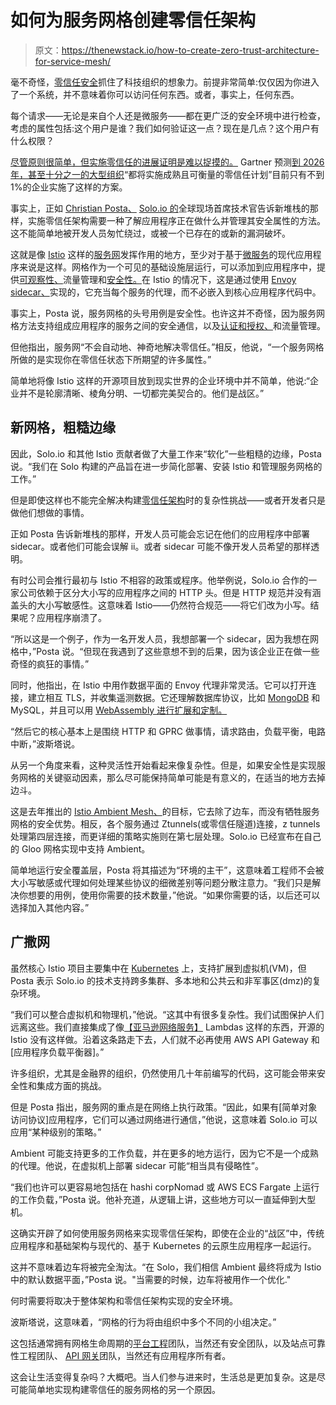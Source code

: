 # 如何为服务网格创建零信任架构

> 原文：<https://thenewstack.io/how-to-create-zero-trust-architecture-for-service-mesh/>

毫不奇怪，[零信任安全](https://thenewstack.io/what-is-zero-trust-security/)抓住了科技组织的想象力。前提非常简单:仅仅因为你进入了一个系统，并不意味着你可以访问任何东西。或者，事实上，任何东西。

每个请求——无论是来自个人还是微服务——都在更广泛的安全环境中进行检查，考虑的属性包括:这个用户是谁？我们如何验证这一点？现在是几点？这个用户有什么权限？

[尽管原则很简单，但实施零信任的进展证明是难以捉摸的。](https://thenewstack.io/unused-credentials-key-culprits-in-cloud-attacks-study-says/) Gartner 预测[到 2026 年，甚至十分之一的大型组织](https://www.gartner.com/en/newsroom/press-releases/2023-01-23-gartner-predicts-10-percent-of-large-enterprises-will-have-a-mature-and-measurable-zero-trust-program-in-place-by-2026)“都将实施成熟且可衡量的零信任计划”目前只有不到 1%的企业实施了这样的方案。

事实上，正如 [Christian Posta、](https://www.linkedin.com/in/ceposta/) [Solo.io 的](https://solo.io?utm_content=inline-mention)全球现场首席技术官告诉新堆栈的那样，实施零信任架构需要一种了解应用程序正在做什么并管理其安全属性的方法。这不能简单地被开发人员匆忙绕过，或被一个已存在的或新的漏洞破坏。

这就是像 [Istio](https://thenewstack.io/what-is-istio-and-why-does-kubernetes-need-it/) 这样的[服务网](https://thenewstack.io/service-mesh/)发挥作用的地方，至少对于基于[微服务](https://thenewstack.io/microservices-101/)的现代应用程序来说是这样。网格作为一个可见的基础设施层运行，可以添加到应用程序中，提供[可观察性、](https://thenewstack.io/observability/)流量管理和[安全性。](https://thenewstack.io/security/)在 Istio 的情况下，这是通过使用 [Envoy sidecar、](https://thenewstack.io/microservicing-with-envoy-istio-and-kubernetes/)实现的，它充当每个服务的代理，而不必嵌入到核心应用程序代码中。

事实上，Posta 说，服务网格的头号用例是安全性。也许这并不奇怪，因为服务网格方法支持组成应用程序的服务之间的安全通信，以及[认证和授权、](https://thenewstack.io/what-do-authentication-and-authorization-mean-in-zero-trust/)和流量管理。

但他指出，服务网“不会自动地、神奇地解决零信任。”相反，他说，“一个服务网格所做的是实现你在零信任状态下所期望的许多属性。”

简单地将像 Istio 这样的开源项目放到现实世界的企业环境中并不简单，他说:“企业并不是轮廓清晰、棱角分明、一切都完美契合的。他们是战区。”

## 新网格，粗糙边缘

因此，Solo.io 和其他 Istio 贡献者做了大量工作来“软化”一些粗糙的边缘，Posta 说。“我们在 Solo 构建的产品旨在进一步简化部署、安装 Istio 和管理服务网格的工作。”

但是即使这样也不能完全解决构建[零信任架构](https://www.solo.io/zero-trust/)时的复杂性挑战——或者开发者只是做他们想做的事情。

正如 Posta 告诉新堆栈的那样，开发人员可能会忘记在他们的应用程序中部署 sidecar。或者他们可能会误解 ii。或者 sidecar 可能不像开发人员希望的那样透明。

有时公司会推行最初与 Istio 不相容的政策或程序。他举例说，Solo.io 合作的一家公司依赖于区分大小写的应用程序之间的 HTTP 头。但是 HTTP 规范并没有涵盖头的大小写敏感性。这意味着 Istio——仍然符合规范——将它们改为小写。结果呢？应用程序崩溃了。

“所以这是一个例子，作为一名开发人员，我想部署一个 sidecar，因为我想在网格中，”Posta 说。“但现在我遇到了这些意想不到的后果，因为该企业正在做一些奇怪的疯狂的事情。”

同时，他指出，在 Istio 中用作数据平面的 Envoy 代理非常灵活。它可以打开连接，建立相互 TLS，并收集遥测数据。它还理解数据库协议，比如 [MongoDB](https://www.mongodb.com/cloud/atlas/?utm_content=inline-mention) 和 MySQL，并且可以用 [WebAssembly 进行扩展和定制。](https://thenewstack.io/is-webassembly-really-the-future/)

“然后它的核心基本上是围绕 HTTP 和 GPRC 做事情，请求路由，负载平衡，电路中断，”波斯塔说。

从另一个角度来看，这种灵活性开始看起来像复杂性。但是，如果安全性是实现服务网格的关键驱动因素，那么尽可能保持简单可能是有意义的，在适当的地方去掉边斗。

这是去年推出的 [Istio Ambient Mesh、](https://thenewstack.io/ambient-mesh-sidestepping-the-sidecar/)的目标，它去除了边车，而没有牺牲服务网格的安全优势。相反，各个服务通过 Ztunnels(或零信任隧道)连接，z tunnels 处理第四层连接，而更详细的策略实施则在第七层处理。Solo.io 已经宣布在自己的 Gloo 网格实现中支持 Ambient。

简单地运行安全覆盖层，Posta 将其描述为“环境的主干”，这意味着工程师不会被大小写敏感或代理如何处理某些协议的细微差别等问题分散注意力。“我们只是解决你想要的用例，使用你需要的技术数量，”他说。“如果你需要的话，以后还可以选择加入其他内容。”

## 广撒网

虽然核心 Istio 项目主要集中在 [Kubernetes](https://thenewstack.io/primer-how-kubernetes-came-to-be-what-it-is-and-why-you-should-care/) 上，支持扩展到虚拟机(VM)，但 Posta 表示 Solo.io 的技术支持跨多集群、多本地和公共云和非军事区(dmz)的复杂环境。

“我们可以整合虚拟机和物理机，”他说。“这其中有很多复杂性。我们试图保护人们远离这些。我们直接集成了像[【亚马逊网络服务】](https://aws.amazon.com/?utm_content=inline-mention) Lambdas 这样的东西，开源的 Istio 没有这样做。沿着这条路走下去，人们就不必再使用 AWS API Gateway 和[应用程序负载平衡器]。”

许多组织，尤其是金融界的组织，仍然使用几十年前编写的代码，这可能会带来安全性和集成方面的挑战。

但是 Posta 指出，服务网的重点是在网络上执行政策。“因此，如果有[简单对象访问协议]应用程序，它们可以通过网络进行通信，”他说，这意味着 Solo.io 可以应用“某种级别的策略。”

Ambient 可能支持更多的工作负载，并在更多的地方运行，因为它不是一个成熟的代理。他说，在虚拟机上部署 sidecar 可能“相当具有侵略性”。

“我们也许可以更容易地包括在 hashi corpNomad 或 AWS ECS Fargate 上运行的工作负载，”Posta 说。他补充道，从逻辑上讲，这些地方可以一直延伸到大型机。

这确实开辟了如何使用服务网格来实现零信任架构，即使在企业的“战区”中，传统应用程序和基础架构与现代的、基于 Kubernetes 的云原生应用程序一起运行。

这并不意味着边车将被完全淘汰。“在 Solo，我们相信 Ambient 最终将成为 Istio 中的默认数据平面，”Posta 说。"当需要的时候，边车将被用作一个优化."

何时需要将取决于整体架构和零信任架构实现的安全环境。

波斯塔说，这意味着，“网格的行为将由组织中多个不同的小组决定。”

这包括通常拥有网格生命周期的[平台工程](https://thenewstack.io/platform-engineering-the-ultimate-guide/)团队，当然还有安全团队，以及站点可靠性工程团队、 [API 网关](https://www.solo.io/api-gateway/)团队，当然还有应用程序所有者。

这会让生活变得复杂吗？大概吧。当人们参与进来时，生活总是更加复杂。这是尽可能简单地实现构建零信任的服务网格的另一个原因。

<svg xmlns:xlink="http://www.w3.org/1999/xlink" viewBox="0 0 68 31" version="1.1"><title>Group</title> <desc>Created with Sketch.</desc></svg>